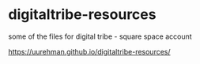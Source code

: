 # digitaltribe-resources
some of the files for digital tribe - square space account

https://uurehman.github.io/digitaltribe-resources/
